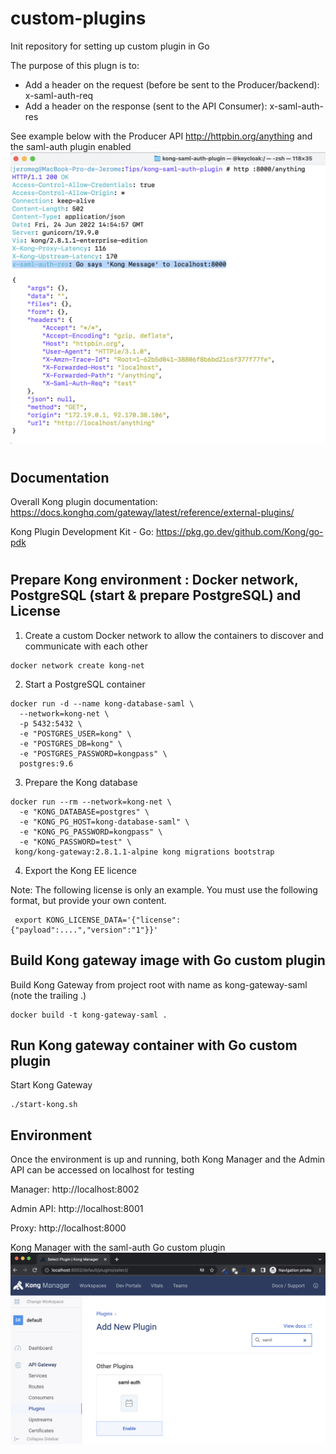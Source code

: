 # custom-plugins
Init repository for setting up custom plugin in Go

The purpose of this plugn is to:
- Add a header on the request (before be sent to the Producer/backend): x-saml-auth-req
- Add a header on the response (sent to the API Consumer): x-saml-auth-res

See example below with the Producer API http://httpbin.org/anything and the saml-auth plugin enabled
![manager](./image/saml-auth-plugin-result.png)

#
## Documentation
Overall Kong plugin documentation:
https://docs.konghq.com/gateway/latest/reference/external-plugins/

Kong Plugin Development Kit - Go: 
https://pkg.go.dev/github.com/Kong/go-pdk
#

## Prepare Kong environment : Docker network,  PostgreSQL (start & prepare PostgreSQL) and License
1) Create a custom Docker network to allow the containers to discover and communicate with each other
``` 
docker network create kong-net
``` 
2) Start a PostgreSQL container
```
docker run -d --name kong-database-saml \
  --network=kong-net \
  -p 5432:5432 \
  -e "POSTGRES_USER=kong" \
  -e "POSTGRES_DB=kong" \
  -e "POSTGRES_PASSWORD=kongpass" \
  postgres:9.6
```
3) Prepare the Kong database
```
docker run --rm --network=kong-net \
  -e "KONG_DATABASE=postgres" \
  -e "KONG_PG_HOST=kong-database-saml" \
  -e "KONG_PG_PASSWORD=kongpass" \
  -e "KONG_PASSWORD=test" \
 kong/kong-gateway:2.8.1.1-alpine kong migrations bootstrap
```
4) Export the Kong EE licence

Note: The following license is only an example. You must use the following format, but provide your own content.
```
 export KONG_LICENSE_DATA='{"license":{"payload":....","version":"1"}}'

```

## Build Kong gateway image with Go custom plugin
Build Kong Gateway from project root with name as kong-gateway-saml (note the trailing .)
```
docker build -t kong-gateway-saml .
```
## Run Kong gateway container with Go custom plugin
Start Kong Gateway
```
./start-kong.sh
```

## Environment
Once the environment is up and running, both Kong Manager and the Admin API can be accessed on localhost for testing

Manager: http://localhost:8002

Admin API: http://localhost:8001

Proxy: http://localhost:8000

Kong Manager with the saml-auth Go custom plugin
![manager](./image/browse-saml-plugin.png)

